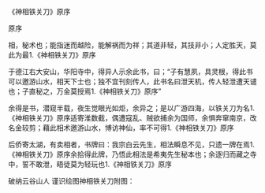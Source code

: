 《神相铁关刀》原序

原序

相，秘术也；能指迷而越险，能解祸而为祥；其道非轻，其技非小；人定胜天，莫此为最1.《神相铁关刀》原序

于德江右大安山，华阳寺中，得异人示余此书，曰；“子有慧夙，具灵根，得此书可以邀游山水，相天下士也；独不宜刊刻传人，此书名曰泄天机，传人轻泄遭天谴也；子直秘之，万金莫授焉1.《神相铁关刀》原序”

余得是书，潜窥半载，夜生觉眼光如炬，余异之；是以广游四海，以铁关刀为名1.《神相铁关刀》原序适寄淮数截，偶遭寇乱、贼欲捕余为国师，余惧奔窜南京，改名金较剪；藉此相术邀游山水，博访神仙，率不可得1.《神相铁关刀》原序

后侨寄太湖，有卖相者，书牌曰：我宗白云先生，相法瞬息不见，只遗一牌在焉1.《神相铁关刀》原序余拾得此牌，乃悟此相法是希夷先生秘本也；余逐归而藏之寺中，誓不敢泄，晤徒莫为轻玩也1.《神相铁关刀》原序

破纳云谷山人 谨识绘图神相铁关刀附图：

